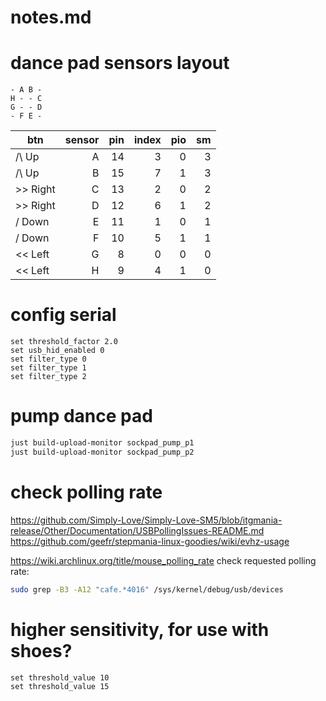 # notes.md

# dance pad sensors layout

```
- A B -
H - - C
G - - D
- F E -
```


| btn      | sensor | pin | index | pio | sm |
|----------|-------:|----:|------:|----:|---:|
| /\ Up    |      A |  14 |     3 |   0 |  3 |
| /\ Up    |      B |  15 |     7 |   1 |  3 |
| >> Right |      C |  13 |     2 |   0 |  2 |
| >> Right |      D |  12 |     6 |   1 |  2 |
| \/ Down  |      E |  11 |     1 |   0 |  1 |
| \/ Down  |      F |  10 |     5 |   1 |  1 |
| << Left  |      G |   8 |     0 |   0 |  0 |
| << Left  |      H |   9 |     4 |   1 |  0 |


# config serial
```
set threshold_factor 2.0
set usb_hid_enabled 0
set filter_type 0
set filter_type 1
set filter_type 2
```

# pump dance pad
```bash
just build-upload-monitor sockpad_pump_p1
just build-upload-monitor sockpad_pump_p2
```


# check polling rate
https://github.com/Simply-Love/Simply-Love-SM5/blob/itgmania-release/Other/Documentation/USBPollingIssues-README.md
https://github.com/geefr/stepmania-linux-goodies/wiki/evhz-usage

https://wiki.archlinux.org/title/mouse_polling_rate
check requested polling rate:
```bash
sudo grep -B3 -A12 "cafe.*4016" /sys/kernel/debug/usb/devices
```


# higher sensitivity, for use with shoes?
```
set threshold_value 10
set threshold_value 15
```
